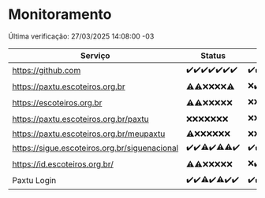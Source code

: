 # Monitoramento

Última verificação: 27/03/2025 14:08:00 -03

|Serviço|Status|Últimas 24h|
|---|---|---|
|https://github.com|<span title="2025-03-20: OK=23">✔️</span><span title="2025-03-21: OK=23">✔️</span><span title="2025-03-22: OK=23">✔️</span><span title="2025-03-23: OK=23">✔️</span><span title="2025-03-24: OK=23">✔️</span><span title="2025-03-25: OK=23">✔️</span><span title="2025-03-26: OK=16">✔️</span>|<span title="26/03/2025 14:08:00 -03 : 200">✔️</span><span title="26/03/2025 15:12:00 -03 : 200">✔️</span><span title="26/03/2025 16:07:00 -03 : 200">✔️</span><span title="26/03/2025 17:09:00 -03 : 200">✔️</span><span title="26/03/2025 18:08:00 -03 : 200">✔️</span><span title="26/03/2025 19:08:00 -03 : 200">✔️</span><span title="26/03/2025 20:08:00 -03 : 200">✔️</span><span title="26/03/2025 21:43:00 -03 : 200">✔️</span><span title="26/03/2025 23:18:00 -03 : 200">✔️</span><span title="27/03/2025 00:25:00 -03 : 200">✔️</span><span title="27/03/2025 01:11:00 -03 : 200">✔️</span><span title="27/03/2025 02:09:00 -03 : 200">✔️</span><span title="27/03/2025 03:13:00 -03 : 200">✔️</span><span title="27/03/2025 04:09:00 -03 : 200">✔️</span><span title="27/03/2025 05:12:00 -03 : 200">✔️</span><span title="27/03/2025 06:09:00 -03 : 200">✔️</span><span title="27/03/2025 07:09:00 -03 : 200">✔️</span><span title="27/03/2025 08:07:00 -03 : 200">✔️</span><span title="27/03/2025 09:17:00 -03 : 200">✔️</span><span title="27/03/2025 10:19:00 -03 : 200">✔️</span><span title="27/03/2025 11:08:00 -03 : 200">✔️</span><span title="27/03/2025 12:09:00 -03 : 200">✔️</span><span title="27/03/2025 13:11:00 -03 : 200">✔️</span><span title="27/03/2025 14:07:00 -03 : 200">✔️</span>|
|https://paxtu.escoteiros.org.br|<span title="2025-03-20: OK=2, Falhas=21">⚠️</span><span title="2025-03-21: OK=3, Falhas=20">⚠️</span><span title="2025-03-22: Falhas=23">❌</span><span title="2025-03-23: Falhas=23">❌</span><span title="2025-03-24: Falhas=23">❌</span><span title="2025-03-25: Falhas=23">❌</span><span title="2025-03-26: OK=1, Falhas=15">⚠️</span>|<span title="26/03/2025 14:08:00 -03 : 403">❌</span><span title="26/03/2025 15:12:00 -03 : 200">✔️</span><span title="26/03/2025 16:07:00 -03 : 403">❌</span><span title="26/03/2025 17:09:00 -03 : 403">❌</span><span title="26/03/2025 18:08:00 -03 : 403">❌</span><span title="26/03/2025 19:08:00 -03 : 403">❌</span><span title="26/03/2025 20:08:00 -03 : 403">❌</span><span title="26/03/2025 21:43:00 -03 : 403">❌</span><span title="26/03/2025 23:18:00 -03 : 200">✔️</span><span title="27/03/2025 00:25:00 -03 : 403">❌</span><span title="27/03/2025 01:11:00 -03 : 403">❌</span><span title="27/03/2025 02:09:00 -03 : 403">❌</span><span title="27/03/2025 03:13:00 -03 : 200">✔️</span><span title="27/03/2025 04:09:00 -03 : 200">✔️</span><span title="27/03/2025 05:12:00 -03 : 403">❌</span><span title="27/03/2025 06:09:00 -03 : 403">❌</span><span title="27/03/2025 07:09:00 -03 : 403">❌</span><span title="27/03/2025 08:07:00 -03 : 403">❌</span><span title="27/03/2025 09:17:00 -03 : 403">❌</span><span title="27/03/2025 10:19:00 -03 : 403">❌</span><span title="27/03/2025 11:08:00 -03 : 200">✔️</span><span title="27/03/2025 12:09:00 -03 : 200">✔️</span><span title="27/03/2025 13:11:00 -03 : 200">✔️</span><span title="27/03/2025 14:08:00 -03 : 403">❌</span>|
|https://escoteiros.org.br|<span title="2025-03-20: OK=1, Falhas=22">⚠️</span><span title="2025-03-21: OK=1, Falhas=22">⚠️</span><span title="2025-03-22: Falhas=23">❌</span><span title="2025-03-23: Falhas=23">❌</span><span title="2025-03-24: Falhas=23">❌</span><span title="2025-03-25: Falhas=23">❌</span><span title="2025-03-26: Falhas=16">❌</span>|<span title="26/03/2025 14:08:00 -03 : 403">❌</span><span title="26/03/2025 15:12:00 -03 : 403">❌</span><span title="26/03/2025 16:07:00 -03 : 403">❌</span><span title="26/03/2025 17:09:00 -03 : 403">❌</span><span title="26/03/2025 18:08:00 -03 : 200">✔️</span><span title="26/03/2025 19:08:00 -03 : 403">❌</span><span title="26/03/2025 20:08:00 -03 : 403">❌</span><span title="26/03/2025 21:43:00 -03 : 403">❌</span><span title="26/03/2025 23:18:00 -03 : 403">❌</span><span title="27/03/2025 00:25:00 -03 : 403">❌</span><span title="27/03/2025 01:11:00 -03 : 403">❌</span><span title="27/03/2025 02:09:00 -03 : 403">❌</span><span title="27/03/2025 03:13:00 -03 : 403">❌</span><span title="27/03/2025 04:09:00 -03 : 403">❌</span><span title="27/03/2025 05:12:00 -03 : 403">❌</span><span title="27/03/2025 06:09:00 -03 : 403">❌</span><span title="27/03/2025 07:09:00 -03 : 403">❌</span><span title="27/03/2025 08:07:00 -03 : 403">❌</span><span title="27/03/2025 09:17:00 -03 : 403">❌</span><span title="27/03/2025 10:19:00 -03 : 403">❌</span><span title="27/03/2025 11:08:00 -03 : 403">❌</span><span title="27/03/2025 12:09:00 -03 : 403">❌</span><span title="27/03/2025 13:11:00 -03 : 403">❌</span><span title="27/03/2025 14:08:00 -03 : 403">❌</span>|
|https://paxtu.escoteiros.org.br/paxtu|<span title="2025-03-20: Falhas=23">❌</span><span title="2025-03-21: Falhas=23">❌</span><span title="2025-03-22: Falhas=23">❌</span><span title="2025-03-23: Falhas=23">❌</span><span title="2025-03-24: Falhas=23">❌</span><span title="2025-03-25: Falhas=23">❌</span><span title="2025-03-26: Falhas=16">❌</span>|<span title="26/03/2025 14:08:00 -03 : 403">❌</span><span title="26/03/2025 15:12:00 -03 : 403">❌</span><span title="26/03/2025 16:07:00 -03 : 403">❌</span><span title="26/03/2025 17:09:00 -03 : 403">❌</span><span title="26/03/2025 18:08:00 -03 : 403">❌</span><span title="26/03/2025 19:08:00 -03 : 403">❌</span><span title="26/03/2025 20:08:00 -03 : 403">❌</span><span title="26/03/2025 21:43:00 -03 : 403">❌</span><span title="26/03/2025 23:18:00 -03 : 403">❌</span><span title="27/03/2025 00:25:00 -03 : 403">❌</span><span title="27/03/2025 01:11:00 -03 : 403">❌</span><span title="27/03/2025 02:09:00 -03 : 200">✔️</span><span title="27/03/2025 03:13:00 -03 : 200">✔️</span><span title="27/03/2025 04:09:00 -03 : 403">❌</span><span title="27/03/2025 05:12:00 -03 : 403">❌</span><span title="27/03/2025 06:09:00 -03 : 403">❌</span><span title="27/03/2025 07:09:00 -03 : 403">❌</span><span title="27/03/2025 08:07:00 -03 : 403">❌</span><span title="27/03/2025 09:17:00 -03 : 403">❌</span><span title="27/03/2025 10:19:00 -03 : 403">❌</span><span title="27/03/2025 11:08:00 -03 : 403">❌</span><span title="27/03/2025 12:09:00 -03 : 403">❌</span><span title="27/03/2025 13:11:00 -03 : 403">❌</span><span title="27/03/2025 14:08:00 -03 : 403">❌</span>|
|https://paxtu.escoteiros.org.br/meupaxtu|<span title="2025-03-20: OK=1, Falhas=22">⚠️</span><span title="2025-03-21: Falhas=23">❌</span><span title="2025-03-22: Falhas=23">❌</span><span title="2025-03-23: Falhas=23">❌</span><span title="2025-03-24: Falhas=23">❌</span><span title="2025-03-25: Falhas=23">❌</span><span title="2025-03-26: Falhas=16">❌</span>|<span title="26/03/2025 14:08:00 -03 : 403">❌</span><span title="26/03/2025 15:12:00 -03 : 403">❌</span><span title="26/03/2025 16:07:00 -03 : 403">❌</span><span title="26/03/2025 17:09:00 -03 : 403">❌</span><span title="26/03/2025 18:08:00 -03 : 403">❌</span><span title="26/03/2025 19:08:00 -03 : 403">❌</span><span title="26/03/2025 20:08:00 -03 : 403">❌</span><span title="26/03/2025 21:43:00 -03 : 403">❌</span><span title="26/03/2025 23:18:00 -03 : 403">❌</span><span title="27/03/2025 00:25:00 -03 : 403">❌</span><span title="27/03/2025 01:11:00 -03 : 403">❌</span><span title="27/03/2025 02:09:00 -03 : 403">❌</span><span title="27/03/2025 03:13:00 -03 : 403">❌</span><span title="27/03/2025 04:09:00 -03 : 403">❌</span><span title="27/03/2025 05:12:00 -03 : 403">❌</span><span title="27/03/2025 06:09:00 -03 : 403">❌</span><span title="27/03/2025 07:09:00 -03 : 403">❌</span><span title="27/03/2025 08:07:00 -03 : 403">❌</span><span title="27/03/2025 09:17:00 -03 : 403">❌</span><span title="27/03/2025 10:19:00 -03 : 403">❌</span><span title="27/03/2025 11:08:00 -03 : 403">❌</span><span title="27/03/2025 12:09:00 -03 : 403">❌</span><span title="27/03/2025 13:11:00 -03 : 403">❌</span><span title="27/03/2025 14:08:00 -03 : 403">❌</span>|
|https://sigue.escoteiros.org.br/siguenacional|<span title="2025-03-20: OK=23">✔️</span><span title="2025-03-21: OK=23">✔️</span><span title="2025-03-22: OK=22, Falhas=1">⚠️</span><span title="2025-03-23: OK=23">✔️</span><span title="2025-03-24: OK=22, Falhas=1">⚠️</span><span title="2025-03-25: OK=22, Falhas=1">⚠️</span><span title="2025-03-26: OK=16">✔️</span>|<span title="26/03/2025 14:08:00 -03 : 200">✔️</span><span title="26/03/2025 15:12:00 -03 : 200">✔️</span><span title="26/03/2025 16:07:00 -03 : 200">✔️</span><span title="26/03/2025 17:09:00 -03 : 200">✔️</span><span title="26/03/2025 18:08:00 -03 : 200">✔️</span><span title="26/03/2025 19:08:00 -03 : 200">✔️</span><span title="26/03/2025 20:08:00 -03 : 200">✔️</span><span title="26/03/2025 21:43:00 -03 : 200">✔️</span><span title="26/03/2025 23:18:00 -03 : 200">✔️</span><span title="27/03/2025 00:25:00 -03 : 200">✔️</span><span title="27/03/2025 01:11:00 -03 : 200">✔️</span><span title="27/03/2025 02:09:00 -03 : 200">✔️</span><span title="27/03/2025 03:13:00 -03 : 200">✔️</span><span title="27/03/2025 04:09:00 -03 : 200">✔️</span><span title="27/03/2025 05:12:00 -03 : 200">✔️</span><span title="27/03/2025 06:09:00 -03 : 200">✔️</span><span title="27/03/2025 07:09:00 -03 : 200">✔️</span><span title="27/03/2025 08:07:00 -03 : 200">✔️</span><span title="27/03/2025 09:17:00 -03 : 200">✔️</span><span title="27/03/2025 10:19:00 -03 : 200">✔️</span><span title="27/03/2025 11:08:00 -03 : 200">✔️</span><span title="27/03/2025 12:09:00 -03 : 200">✔️</span><span title="27/03/2025 13:11:00 -03 : 200">✔️</span><span title="27/03/2025 14:08:00 -03 : 200">✔️</span>|
|https://id.escoteiros.org.br/|<span title="2025-03-20: OK=5, Falhas=18">⚠️</span><span title="2025-03-21: OK=4, Falhas=19">⚠️</span><span title="2025-03-22: Falhas=23">❌</span><span title="2025-03-23: Falhas=23">❌</span><span title="2025-03-24: Falhas=23">❌</span><span title="2025-03-25: Falhas=23">❌</span><span title="2025-03-26: Falhas=16">❌</span>|<span title="26/03/2025 14:08:00 -03 : 403">❌</span><span title="26/03/2025 15:12:00 -03 : 200">✔️</span><span title="26/03/2025 16:07:00 -03 : 403">❌</span><span title="26/03/2025 17:09:00 -03 : 403">❌</span><span title="26/03/2025 18:08:00 -03 : 403">❌</span><span title="26/03/2025 19:08:00 -03 : 200">✔️</span><span title="26/03/2025 20:08:00 -03 : 403">❌</span><span title="26/03/2025 21:43:00 -03 : 200">✔️</span><span title="26/03/2025 23:18:00 -03 : 403">❌</span><span title="27/03/2025 00:25:00 -03 : 403">❌</span><span title="27/03/2025 01:11:00 -03 : 403">❌</span><span title="27/03/2025 02:09:00 -03 : 403">❌</span><span title="27/03/2025 03:13:00 -03 : 403">❌</span><span title="27/03/2025 04:09:00 -03 : 200">✔️</span><span title="27/03/2025 05:12:00 -03 : 403">❌</span><span title="27/03/2025 06:09:00 -03 : 200">✔️</span><span title="27/03/2025 07:09:00 -03 : 403">❌</span><span title="27/03/2025 08:07:00 -03 : 403">❌</span><span title="27/03/2025 09:17:00 -03 : 403">❌</span><span title="27/03/2025 10:19:00 -03 : 403">❌</span><span title="27/03/2025 11:08:00 -03 : 200">✔️</span><span title="27/03/2025 12:09:00 -03 : 403">❌</span><span title="27/03/2025 13:11:00 -03 : 403">❌</span><span title="27/03/2025 14:08:00 -03 : 403">❌</span>|
|Paxtu Login|<span title="2025-03-20: OK=23">✔️</span><span title="2025-03-21: OK=23">✔️</span><span title="2025-03-22: OK=22, Falhas=1">⚠️</span><span title="2025-03-23: OK=23">✔️</span><span title="2025-03-24: OK=22, Falhas=1">⚠️</span><span title="2025-03-25: OK=23">✔️</span><span title="2025-03-26: OK=16">✔️</span>|<span title="26/03/2025 14:08:00 -03 : 200">✔️</span><span title="26/03/2025 15:12:00 -03 : 200">✔️</span><span title="26/03/2025 16:07:00 -03 : 200">✔️</span><span title="26/03/2025 17:09:00 -03 : 200">✔️</span><span title="26/03/2025 18:08:00 -03 : 200">✔️</span><span title="26/03/2025 19:08:00 -03 : 200">✔️</span><span title="26/03/2025 20:08:00 -03 : 200">✔️</span><span title="26/03/2025 21:43:00 -03 : 200">✔️</span><span title="26/03/2025 23:18:00 -03 : 200">✔️</span><span title="27/03/2025 00:25:00 -03 : 200">✔️</span><span title="27/03/2025 01:11:00 -03 : 200">✔️</span><span title="27/03/2025 02:09:00 -03 : 200">✔️</span><span title="27/03/2025 03:13:00 -03 : 200">✔️</span><span title="27/03/2025 04:09:00 -03 : 200">✔️</span><span title="27/03/2025 05:12:00 -03 : 200">✔️</span><span title="27/03/2025 06:09:00 -03 : 200">✔️</span><span title="27/03/2025 07:09:00 -03 : 200">✔️</span><span title="27/03/2025 08:07:00 -03 : 200">✔️</span><span title="27/03/2025 09:17:00 -03 : 200">✔️</span><span title="27/03/2025 10:19:00 -03 : 200">✔️</span><span title="27/03/2025 11:08:00 -03 : 200">✔️</span><span title="27/03/2025 12:09:00 -03 : 200">✔️</span><span title="27/03/2025 13:11:00 -03 : 200">✔️</span><span title="27/03/2025 14:08:00 -03 : 200">✔️</span>|
